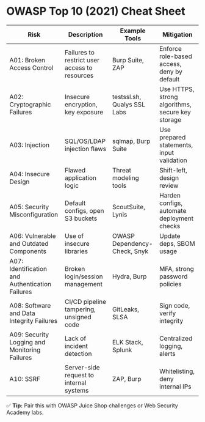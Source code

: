 # OWASP Top 10 (2021) Cheat Sheet

| Risk | Description | Example Tools | Mitigation |
|------|-------------|----------------|------------|
| A01: Broken Access Control | Failures to restrict user access to resources | Burp Suite, ZAP | Enforce role-based access, deny by default |
| A02: Cryptographic Failures | Insecure encryption, key exposure | testssl.sh, Qualys SSL Labs | Use HTTPS, strong algorithms, secure key storage |
| A03: Injection | SQL/OS/LDAP injection flaws | sqlmap, Burp Suite | Use prepared statements, input validation |
| A04: Insecure Design | Flawed application logic | Threat modeling tools | Shift-left, design review |
| A05: Security Misconfiguration | Default configs, open S3 buckets | ScoutSuite, Lynis | Harden configs, automate deployment checks |
| A06: Vulnerable and Outdated Components | Use of insecure libraries | OWASP Dependency-Check, Snyk | Update deps, SBOM usage |
| A07: Identification and Authentication Failures | Broken login/session management | Hydra, Burp | MFA, strong password policies |
| A08: Software and Data Integrity Failures | CI/CD pipeline tampering, unsigned code | GitLeaks, SLSA | Sign code, verify integrity |
| A09: Security Logging and Monitoring Failures | Lack of incident detection | ELK Stack, Splunk | Centralized logging, alerts |
| A10: SSRF | Server-side request to internal systems | ZAP, Burp | Whitelisting, deny internal IPs |

✅ **Tip:** Pair this with OWASP Juice Shop challenges or Web Security Academy labs.
